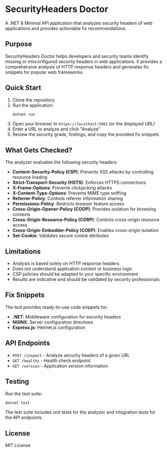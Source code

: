 # SecurityHeaders Doctor

A .NET 8 Minimal API application that analyzes security headers of web applications and provides actionable fix recommendations.

## Purpose

SecurityHeaders Doctor helps developers and security teams identify missing or misconfigured security headers in web applications. It provides a comprehensive analysis of HTTP response headers and generates fix snippets for popular web frameworks.

## Quick Start

1. Clone the repository
2. Run the application:
   ```bash
   dotnet run
   ```
3. Open your browser to `https://localhost:5001` (or the displayed URL)
4. Enter a URL to analyze and click "Analyze"
5. Review the security grade, findings, and copy the provided fix snippets

## What Gets Checked?

The analyzer evaluates the following security headers:

- **Content-Security-Policy (CSP)**: Prevents XSS attacks by controlling resource loading
- **Strict-Transport-Security (HSTS)**: Enforces HTTPS connections
- **X-Frame-Options**: Prevents clickjacking attacks
- **X-Content-Type-Options**: Prevents MIME type sniffing
- **Referrer-Policy**: Controls referrer information sharing
- **Permissions-Policy**: Restricts browser feature access
- **Cross-Origin-Opener-Policy (COOP)**: Provides isolation for browsing contexts
- **Cross-Origin-Resource-Policy (CORP)**: Controls cross-origin resource access
- **Cross-Origin-Embedder-Policy (COEP)**: Enables cross-origin isolation
- **Set-Cookie**: Validates secure cookie attributes

## Limitations

- Analysis is based solely on HTTP response headers
- Does not understand application context or business logic
- CSP policies should be adapted to your specific environment
- Results are indicative and should be validated by security professionals

## Fix Snippets

The tool provides ready-to-use code snippets for:

- **.NET**: Middleware configuration for security headers
- **NGINX**: Server configuration directives
- **Express.js**: Helmet.js configuration

## API Endpoints

- `POST /inspect` - Analyze security headers of a given URL
- `GET /healthz` - Health check endpoint
- `GET /version` - Application version information

## Testing

Run the test suite:

```bash
dotnet test
```

The test suite includes unit tests for the analyzer and integration tests for the API endpoints.

## License

MIT License

